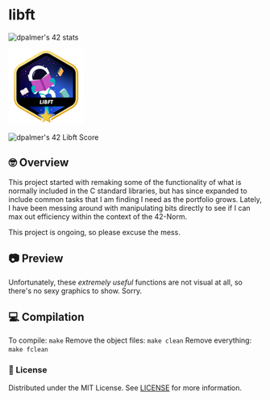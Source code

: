 # libft
![dpalmer's 42 stats](https://badge42.vercel.app/api/v2/cli5pb141011308mh1fmi5qrq/stats?cursusId=21&coalitionId=271)

![Achievement Unlocked!](./assets/libftm.png)

![dpalmer's 42 Libft Score](https://badge42.vercel.app/api/v2/cli5pb141011308mh1fmi5qrq/project/2848837)

## 🤓 Overview
This project started with remaking some of the functionality of what is normally included in the C standard libraries, but has since expanded to include common tasks that I am finding I need as the portfolio grows. Lately, I have been messing around with manipulating bits directly to see if I can max out efficiency within the context of the 42-Norm.

This project is ongoing, so please excuse the mess.

## 📷 Preview
Unfortunately, these _extremely useful_ functions are not visual at all, so there's no sexy graphics to show. Sorry.

## 💻 Compilation
To compile:
```make```
Remove the object files:
```make clean```
Remove everything:
```make fclean```

### 📝 License
Distributed under the MIT License. See [LICENSE](LICENSE) for more information.
